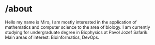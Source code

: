 # /about

Hello my name is Miro, I am mostly interested in the application of mathematics and computer science to the area of biology.
I am currently studying for undergraduate degree in Biophysics at Pavol Jozef Safarik.<br/>
Main areas of interest: Bioinformatics, DevOps.<br/>


